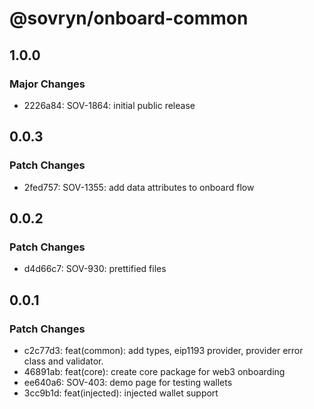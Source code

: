# @sovryn/onboard-common

## 1.0.0

### Major Changes

- 2226a84: SOV-1864: initial public release

## 0.0.3

### Patch Changes

- 2fed757: SOV-1355: add data attributes to onboard flow

## 0.0.2

### Patch Changes

- d4d66c7: SOV-930: prettified files

## 0.0.1

### Patch Changes

- c2c77d3: feat(common): add types, eip1193 provider, provider error class and validator.
- 46891ab: feat(core): create core package for web3 onboarding
- ee640a6: SOV-403: demo page for testing wallets
- 3cc9b1d: feat(injected): injected wallet support
